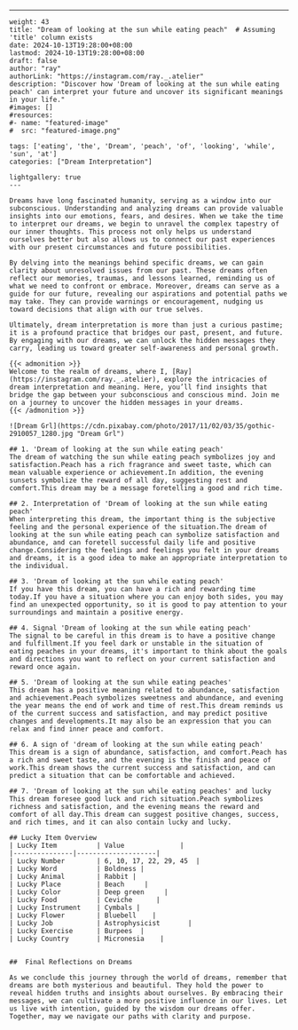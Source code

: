 ---
    weight: 43
    title: "Dream of looking at the sun while eating peach"  # Assuming 'title' column exists
    date: 2024-10-13T19:28:00+08:00
    lastmod: 2024-10-13T19:28:00+08:00
    draft: false
    author: "ray"
    authorLink: "https://instagram.com/ray._.atelier"
    description: "Discover how 'Dream of looking at the sun while eating peach' can interpret your future and uncover its significant meanings in your life."
    #images: []
    #resources:
    #- name: "featured-image"
    #  src: "featured-image.png"
    
    tags: ['eating', 'the', 'Dream', 'peach', 'of', 'looking', 'while', 'sun', 'at']
    categories: ["Dream Interpretation"]
    
    lightgallery: true
    ---
    
    Dreams have long fascinated humanity, serving as a window into our subconscious. Understanding and analyzing dreams can provide valuable insights into our emotions, fears, and desires. When we take the time to interpret our dreams, we begin to unravel the complex tapestry of our inner thoughts. This process not only helps us understand ourselves better but also allows us to connect our past experiences with our present circumstances and future possibilities.
    
    By delving into the meanings behind specific dreams, we can gain clarity about unresolved issues from our past. These dreams often reflect our memories, traumas, and lessons learned, reminding us of what we need to confront or embrace. Moreover, dreams can serve as a guide for our future, revealing our aspirations and potential paths we may take. They can provide warnings or encouragement, nudging us toward decisions that align with our true selves.
    
    Ultimately, dream interpretation is more than just a curious pastime; it is a profound practice that bridges our past, present, and future. By engaging with our dreams, we can unlock the hidden messages they carry, leading us toward greater self-awareness and personal growth.
    
    {{< admonition >}}
    Welcome to the realm of dreams, where I, [Ray](https://instagram.com/ray._.atelier), explore the intricacies of dream interpretation and meaning. Here, you’ll find insights that bridge the gap between your subconscious and conscious mind. Join me on a journey to uncover the hidden messages in your dreams.
    {{< /admonition >}}
    
    ![Dream Grl](https://cdn.pixabay.com/photo/2017/11/02/03/35/gothic-2910057_1280.jpg "Dream Grl")
    
    ## 1. 'Dream of looking at the sun while eating peach'
    The dream of watching the sun while eating peach symbolizes joy and satisfaction.Peach has a rich fragrance and sweet taste, which can mean valuable experience or achievement.In addition, the evening sunsets symbolize the reward of all day, suggesting rest and comfort.This dream may be a message foretelling a good and rich time.
    
    ## 2. Interpretation of 'Dream of looking at the sun while eating peach'
    When interpreting this dream, the important thing is the subjective feeling and the personal experience of the situation.The dream of looking at the sun while eating peach can symbolize satisfaction and abundance, and can foretell successful daily life and positive change.Considering the feelings and feelings you felt in your dreams and dreams, it is a good idea to make an appropriate interpretation to the individual.
    
    ## 3. 'Dream of looking at the sun while eating peach'
    If you have this dream, you can have a rich and rewarding time today.If you have a situation where you can enjoy both sides, you may find an unexpected opportunity, so it is good to pay attention to your surroundings and maintain a positive energy.
    
    ## 4. Signal 'Dream of looking at the sun while eating peach'
    The signal to be careful in this dream is to have a positive change and fulfillment.If you feel dark or unstable in the situation of eating peaches in your dreams, it's important to think about the goals and directions you want to reflect on your current satisfaction and reward once again.
    
    ## 5. 'Dream of looking at the sun while eating peaches'
    This dream has a positive meaning related to abundance, satisfaction and achievement.Peach symbolizes sweetness and abundance, and evening the year means the end of work and time of rest.This dream reminds us of the current success and satisfaction, and may predict positive changes and developments.It may also be an expression that you can relax and find inner peace and comfort.
    
    ## 6. A sign of 'dream of looking at the sun while eating peach'
    This dream is a sign of abundance, satisfaction, and comfort.Peach has a rich and sweet taste, and the evening is the finish and peace of work.This dream shows the current success and satisfaction, and can predict a situation that can be comfortable and achieved.
    
    ## 7. 'Dream of looking at the sun while eating peaches' and lucky
    This dream foresee good luck and rich situation.Peach symbolizes richness and satisfaction, and the evening means the reward and comfort of all day.This dream can suggest positive changes, success, and rich times, and it can also contain lucky and lucky.
    
    ## Lucky Item Overview
    | Lucky Item          | Value              |
    |---------------|--------------------|
    | Lucky Number        | 6, 10, 17, 22, 29, 45  |
    | Lucky Word          | Boldness |
    | Lucky Animal        | Rabbit |
    | Lucky Place         | Beach     |
    | Lucky Color         | Deep green     |
    | Lucky Food          | Ceviche      |
    | Lucky Instrument    | Cymbals |
    | Lucky Flower        | Bluebell    |
    | Lucky Job           | Astrophysicist       |
    | Lucky Exercise      | Burpees  |
    | Lucky Country       | Micronesia    |
    
    
    ##  Final Reflections on Dreams
    
    As we conclude this journey through the world of dreams, remember that dreams are both mysterious and beautiful. They hold the power to reveal hidden truths and insights about ourselves. By embracing their messages, we can cultivate a more positive influence in our lives. Let us live with intention, guided by the wisdom our dreams offer. Together, may we navigate our paths with clarity and purpose.
    